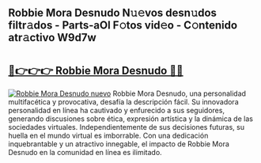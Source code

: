 ## Robbie Mora Desnudo N𝚞𝚎vos desn𝚞dos filtr𝚊dos - Parts-aOl F𝚘tos vid𝚎o - C𝚘ntenido atr𝚊ctivo W9d7w

# <h2><a href="http://mb64pu.tromn.icu/?c=Robbie+Mora+Desnudo">🔗👉👉👉 Robbie Mora Desnudo 🔗🔗</a></h2>

[![Robbie Mora Desnudo nuevo](https://i.imgur.com/pEAQMta.gif)](http://mb64pu.tromn.icu/?c=Robbie+Mora+Desnudo)
Robbie Mora Desnudo, una personalidad multifacética y provocativa, desafía la descripción fácil. Su innovadora personalidad en línea ha cautivado y enfurecido a sus seguidores, generando discusiones sobre ética, expresión artística y la dinámica de las sociedades virtuales. Independientemente de sus decisiones futuras, su huella en el mundo virtual es imborrable. Con una dedicación inquebrantable y un atractivo innegable, el impacto de Robbie Mora Desnudo en la comunidad en línea es ilimitado.

